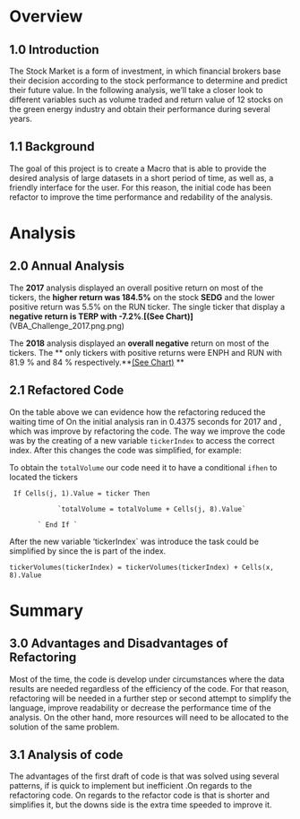 # Overview
## 1.0 Introduction
The Stock Market is a form of investment, in which financial brokers base their decision according to the stock performance to determine and predict their future value. In the following analysis, we’ll take a closer look to different variables such as volume traded and return value of 12 stocks on the green energy industry and obtain their performance during several years. 
## 1.1 Background
The goal of this project is to create a Macro that is able to provide the desired analysis of large datasets  in a short period of time, as well as,  a friendly interface for the user. For this reason, the initial code has been refactor to improve the time performance and redability of the analysis. 

# Analysis
## 2.0 Annual Analysis
The **2017** analysis displayed an overall positive return on most of the tickers, the **higher return was 184.5%** on the stock **SEDG** and the lower positive return was  5.5% on the RUN ticker. The single ticker that display a **negative return is TERP with -7.2%**.**[(See Chart)]**(VBA_Challenge_2017.png.png)

The **2018** analysis displayed an **overall negative** return on most of the tickers.  The ** only tickers  with positive returns were ENPH and RUN with 81.9 % and 84 % respectively.**[(See Chart)](VBA_Challenge_2018.png.png) **

## 2.1 Refactored Code
On the table above we can evidence how the refactoring reduced the waiting time of 
On the initial analysis ran in 0.4375 seconds for 2017 and , which was improve by refactoring the code. The way we improve the code was by the creating of a new variable `tickerIndex` to access the correct index. After this changes the code was simplified, for example: 

To obtain the `totalVolume` our code need it to have a conditional `ifhen` to located the tickers

`
If Cells(j, 1).Value = ticker Then`
            
                `totalVolume = totalVolume + Cells(j, 8).Value`
                
           ` End If `

After the new variable ‘tickerIndex` was introduce the task could be simplified by since the is part of the index. 

`tickerVolumes(tickerIndex) = tickerVolumes(tickerIndex) + Cells(x, 8).Value`

# Summary 
## 3.0 Advantages and Disadvantages of Refactoring
Most of the time, the code is develop under circumstances where the data results are needed regardless of the efficiency of the code. For that reason, refactoring will be needed in a further step or second attempt to simplify the language, improve readability or  decrease the performance time of the analysis. On the other hand, more resources will need to be allocated to the solution of the same problem.  

## 3.1 Analysis of code
The advantages of the first draft of code is that was solved using several patterns, if is quick to implement but inefficient .On regards to the refactoring code. On regards to the refactor code is that is shorter and simplifies it, but the downs side is the extra time speeded to improve it. 





